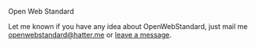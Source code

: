 Open Web Standard

Let me known if you have any idea about OpenWebStandard, just mail me openwebstandard@hatter.me or [leave a message](https://pub.hatter.ink/message/post.jssp?subject=OpenWebStandard.org).
